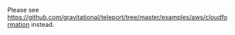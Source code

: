 Please see https://github.com/gravitational/teleport/tree/master/examples/aws/cloudformation instead.